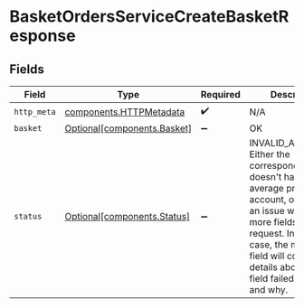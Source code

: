 # BasketOrdersServiceCreateBasketResponse


## Fields

| Field                                                                                                                                                                                                                                                         | Type                                                                                                                                                                                                                                                          | Required                                                                                                                                                                                                                                                      | Description                                                                                                                                                                                                                                                   |
| ------------------------------------------------------------------------------------------------------------------------------------------------------------------------------------------------------------------------------------------------------------- | ------------------------------------------------------------------------------------------------------------------------------------------------------------------------------------------------------------------------------------------------------------- | ------------------------------------------------------------------------------------------------------------------------------------------------------------------------------------------------------------------------------------------------------------- | ------------------------------------------------------------------------------------------------------------------------------------------------------------------------------------------------------------------------------------------------------------- |
| `http_meta`                                                                                                                                                                                                                                                   | [components.HTTPMetadata](../../models/components/httpmetadata.md)                                                                                                                                                                                            | :heavy_check_mark:                                                                                                                                                                                                                                            | N/A                                                                                                                                                                                                                                                           |
| `basket`                                                                                                                                                                                                                                                      | [Optional[components.Basket]](../../models/components/basket.md)                                                                                                                                                                                              | :heavy_minus_sign:                                                                                                                                                                                                                                            | OK                                                                                                                                                                                                                                                            |
| `status`                                                                                                                                                                                                                                                      | [Optional[components.Status]](../../models/components/status.md)                                                                                                                                                                                              | :heavy_minus_sign:                                                                                                                                                                                                                                            | INVALID_ARGUMENT: Either the correspondent doesn't have a valid average price account, or there was an issue with one or more fields in the request.  In the latter case, the message field will contain details about which field failed validation and why. |